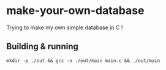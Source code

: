 # make-your-own-database
Trying to make my own simple database in C !

## Building & running
`mkdir -p ./out && gcc -o ./out/main main.c && ./out/main`